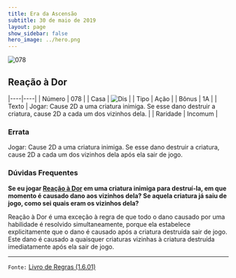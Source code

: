 ```yaml
---
title: Era da Ascensão
subtitle: 30 de maio de 2019
layout: page
show_sidebar: false
hero_image: ../hero.png
---
```


![078](https://cdn.keyforgegame.com/media/card_front/pt/435_078_VRG6FX4GQH3F_pt.png)

## Reação à Dor

|----|----|
| Número | 078 |
| Casa | ![Dis](https://archonarcana.com/images/thumb/e/e8/Dis.png/22px-Dis.png "Dis") |
| Tipo | Ação |
| Bônus | 1A |
| Texto | Jogar: Cause 2D a uma criatura inimiga. Se esse dano destruir a criatura, cause 2D a cada um dos vizinhos dela. |
| Raridade | Incomum |

### Errata

Jogar: Cause 2D a uma criatura inimiga. Se esse dano destruir a criatura, cause 2D a cada um dos vizinhos dela após ela sair de jogo.

### Dúvidas Frequentes

**Se eu jogar [Reação à Dor](/aoa/078) em uma criatura inimiga para
destruí-la, em que momento é causado dano aos vizinhos dela? Se
aquela criatura já saiu de jogo, como sei quais eram os vizinhos dela?**

Reação à Dor é uma exceção à regra de que todo o dano causado por
uma habilidade é resolvido simultaneamente, porque ela estabelece
explicitamente que o dano é causado após a criatura destruída sair
de jogo. Este dano é causado a quaisquer criaturas vizinhas à criatura
destruída imediatamente após ela sair de jogo.

<hr/>

`Fonte:` [Livro de Regras (1.6.01)](https://drive.google.com/open?id=1YNhLKUC0xfriiMwFYpDu1Go3zPJw6gYo)
